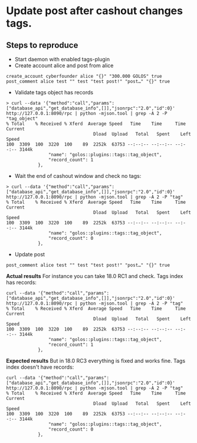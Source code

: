 # Update post after cashout changes tags. #
## Steps to reproduce ##
- Start daemon with enabled tags-plugin
- Create account alice and post from alice
```
create_account cyberfounder alice "{}" "300.000 GOLOS" true
post_comment alice test "" test "test post!" "post…" "{}" true
```
- Validate tags object has records
```
> curl --data '{"method":"call","params":["database_api","get_database_info",[]],"jsonrpc":"2.0","id":0}' http://127.0.0.1:8090/rpc | python -mjson.tool | grep -A 2 -P "tag_object"
% Total    % Received % Xferd  Average Speed   Time    Time     Time  Current
                                 Dload  Upload   Total   Spent    Left  Speed
100  3309  100  3220  100    89  2252k  63753 --:--:-- --:--:-- --:--:-- 3144k
                "name": "golos::plugins::tags::tag_object",
                "record_count": 1
            },
```
- Wait the end of cashout window and check no tags:
```
> curl --data '{"method":"call","params":["database_api","get_database_info",[]],"jsonrpc":"2.0","id":0}' http://127.0.0.1:8090/rpc | python -mjson.tool | grep -A 2 -P "tag"
% Total    % Received % Xferd  Average Speed   Time    Time     Time  Current
                                 Dload  Upload   Total   Spent    Left  Speed
100  3309  100  3220  100    89  2252k  63753 --:--:-- --:--:-- --:--:-- 3144k
                "name": "golos::plugins::tags::tag_object",
                "record_count": 0
            },
```
- Update post
```
post_comment alice test "" test "test post!" "post…" "{}" true
```

**Actual results**
For instance you can take 18.0 RC1 and check.
Tags index has records:
```
curl --data '{"method":"call","params":["database_api","get_database_info",[]],"jsonrpc":"2.0","id":0}' http://127.0.0.1:8090/rpc | python -mjson.tool | grep -A 2 -P "tag"
% Total    % Received % Xferd  Average Speed   Time    Time     Time  Current
                                 Dload  Upload   Total   Spent    Left  Speed
100  3309  100  3220  100    89  2252k  63753 --:--:-- --:--:-- --:--:-- 3144k
                "name": "golos::plugins::tags::tag_object",
                "record_count": 1
            },
```

**Expected results**
But in 18.0 RC3 everything is fixed and works fine.
Tags index doesn't have records:
```
curl --data '{"method":"call","params":["database_api","get_database_info",[]],"jsonrpc":"2.0","id":0}' http://127.0.0.1:8090/rpc | python -mjson.tool | grep -A 2 -P "tag"
% Total    % Received % Xferd  Average Speed   Time    Time     Time  Current
                                 Dload  Upload   Total   Spent    Left  Speed
100  3309  100  3220  100    89  2252k  63753 --:--:-- --:--:-- --:--:-- 3144k
                "name": "golos::plugins::tags::tag_object",
                "record_count": 0
            },
```
